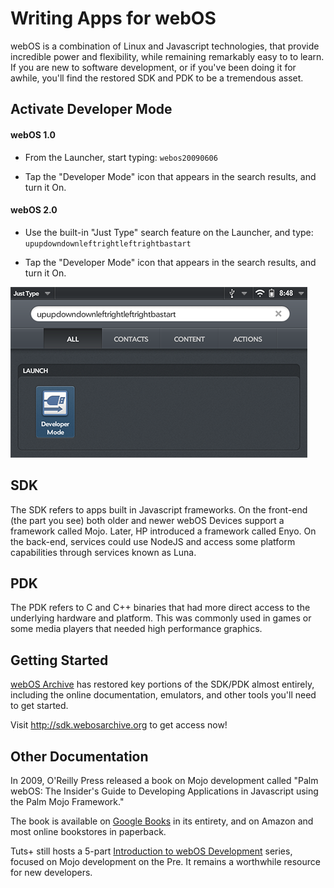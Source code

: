 # Writing Apps for webOS

webOS is a combination of Linux and Javascript technologies, that provide incredible power and flexibility, while remaining remarkably easy to to learn. If you are new to software development, or if you've been doing it for awhile, you'll find the restored SDK and PDK to be a tremendous asset.

## Activate Developer Mode

#### webOS 1.0

* From the Launcher, start typing: `webos20090606`

* Tap the "Developer Mode" icon that appears in the search results, and turn it On.

#### webOS 2.0

* Use the built-in "Just Type" search feature on the Launcher, and type: `upupdowndownleftrightleftrightbastart`

* Tap the "Developer Mode" icon that appears in the search results, and turn it On.

![Developer Mode](images/developermode.png)

## SDK

The SDK refers to apps built in Javascript frameworks. On the front-end (the part you see) both older and newer webOS Devices support a framework called Mojo. Later, HP introduced a framework called Enyo. On the back-end, services could use NodeJS and access some platform capabilities through services known as Luna.

## PDK

The PDK refers to C and C++ binaries that had more direct access to the underlying hardware and platform. This was commonly used in games or some media players that needed high performance graphics.

## Getting Started

<a href="http://www.webosarchive.org" target="_top">webOS Archive</a> has restored key portions of the SDK/PDK almost entirely, including the online documentation, emulators, and other tools you'll need to get started.

Visit <a href="http://sdk.webosarchive.org" target="_top">http://sdk.webosarchive.org</a> to get access now!

## Other Documentation

In 2009, O'Reilly Press released a book on Mojo development called "Palm webOS: The Insider's Guide to Developing Applications in Javascript using the Palm Mojo Framework."

The book is available on <a href="https://books.google.com/books?id=sHT6PeMp1k8C&printsec=frontcover" target="_blank">Google Books</a> in its entirety, and on Amazon and most online bookstores in paperback.

Tuts+ still hosts a 5-part <a href="https://code.tutsplus.com/series/introduction-to-webos-sdk-development--mobile-22879" target="_blank">Introduction to webOS Development</a> series, focused on Mojo development on the Pre. It remains a worthwhile resource for new developers.